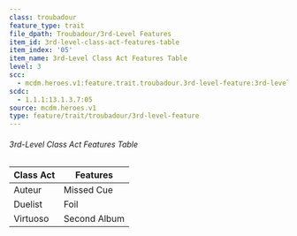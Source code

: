 ```yaml
---
class: troubadour
feature_type: trait
file_dpath: Troubadour/3rd-Level Features
item_id: 3rd-level-class-act-features-table
item_index: '05'
item_name: 3rd-Level Class Act Features Table
level: 3
scc:
  - mcdm.heroes.v1:feature.trait.troubadour.3rd-level-feature:3rd-level-class-act-features-table
scdc:
  - 1.1.1:13.1.3.7:05
source: mcdm.heroes.v1
type: feature/trait/troubadour/3rd-level-feature
---
```


###### 3rd-Level Class Act Features Table

| Class Act | Features     |
| --------- | ------------ |
| Auteur    | Missed Cue   |
| Duelist   | Foil         |
| Virtuoso  | Second Album |
